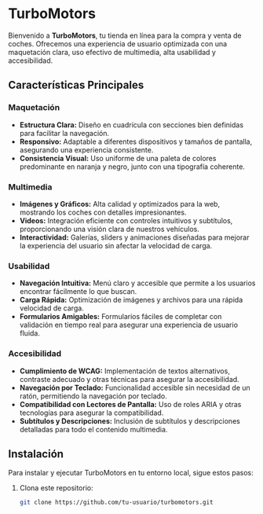 # TurboMotors

Bienvenido a **TurboMotors**, tu tienda en línea para la compra y venta de coches. Ofrecemos una experiencia de usuario optimizada con una maquetación clara, uso efectivo de multimedia, alta usabilidad y accesibilidad.

## Características Principales

### Maquetación
- **Estructura Clara:** Diseño en cuadrícula con secciones bien definidas para facilitar la navegación.
- **Responsivo:** Adaptable a diferentes dispositivos y tamaños de pantalla, asegurando una experiencia consistente.
- **Consistencia Visual:** Uso uniforme de una paleta de colores predominante en naranja y negro, junto con una tipografía coherente.

### Multimedia
- **Imágenes y Gráficos:** Alta calidad y optimizados para la web, mostrando los coches con detalles impresionantes.
- **Videos:** Integración eficiente con controles intuitivos y subtítulos, proporcionando una visión clara de nuestros vehículos.
- **Interactividad:** Galerías, sliders y animaciones diseñadas para mejorar la experiencia del usuario sin afectar la velocidad de carga.

### Usabilidad
- **Navegación Intuitiva:** Menú claro y accesible que permite a los usuarios encontrar fácilmente lo que buscan.
- **Carga Rápida:** Optimización de imágenes y archivos para una rápida velocidad de carga.
- **Formularios Amigables:** Formularios fáciles de completar con validación en tiempo real para asegurar una experiencia de usuario fluida.

### Accesibilidad
- **Cumplimiento de WCAG:** Implementación de textos alternativos, contraste adecuado y otras técnicas para asegurar la accesibilidad.
- **Navegación por Teclado:** Funcionalidad accesible sin necesidad de un ratón, permitiendo la navegación por teclado.
- **Compatibilidad con Lectores de Pantalla:** Uso de roles ARIA y otras tecnologías para asegurar la compatibilidad.
- **Subtítulos y Descripciones:** Inclusión de subtítulos y descripciones detalladas para todo el contenido multimedia.

## Instalación

Para instalar y ejecutar TurboMotors en tu entorno local, sigue estos pasos:

1. Clona este repositorio:
   ```bash
   git clone https://github.com/tu-usuario/turbomotors.git

